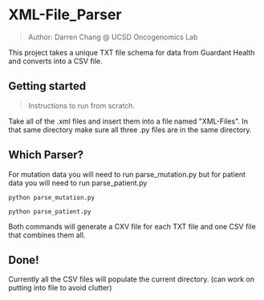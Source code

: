 # XML-File_Parser
> Author: Darren Chang @ UCSD Oncogenomics Lab

This project takes a unique TXT file schema for data from Guardant Health and converts into a CSV file.

## Getting started
> Instructions to run from scratch.

Take all of the .xml files and insert them into a file named "XML-Files". In that same directory make sure all three .py files are in the same directory.

## Which Parser?

For mutation data you will need to run parse_mutation.py but for patient data you will need to run parse_patient.py

```shell
python parse_mutation.py

python parse_patient.py
```
Both commands will generate a CXV file for each TXT file and one CSV file that combines them all. 

## Done!

Currently all the CSV files will populate the current directory. (can work on putting into file to avoid clutter)
